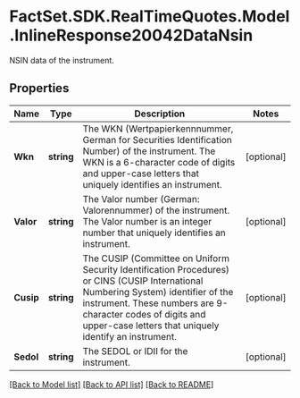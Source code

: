 # FactSet.SDK.RealTimeQuotes.Model.InlineResponse20042DataNsin
NSIN data of the instrument.

## Properties

Name | Type | Description | Notes
------------ | ------------- | ------------- | -------------
**Wkn** | **string** | The WKN (Wertpapierkennnummer, German for Securities Identification Number) of the instrument. The WKN is a 6-character code of digits and upper-case letters that uniquely identifies an instrument. | [optional] 
**Valor** | **string** | The Valor number (German: Valorennummer) of the instrument. The Valor number is an integer number that uniquely identifies an instrument. | [optional] 
**Cusip** | **string** | The CUSIP (Committee on Uniform Security Identification Procedures) or CINS (CUSIP International Numbering System) identifier of the instrument. These numbers are 9-character codes of digits and upper-case letters that uniquely identify an instrument. | [optional] 
**Sedol** | **string** | The SEDOL or IDII for the instrument. | [optional] 

[[Back to Model list]](../README.md#documentation-for-models) [[Back to API list]](../README.md#documentation-for-api-endpoints) [[Back to README]](../README.md)

